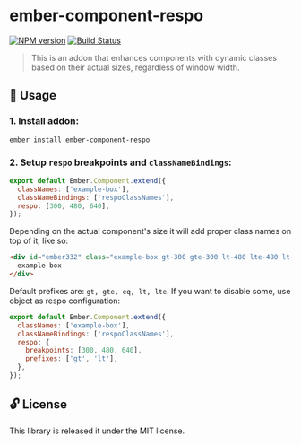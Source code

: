 # ember-component-respo

[![NPM version](https://img.shields.io/npm/v/ember-component-respo.svg?style=flat)](https://npmjs.org/package/ember-component-respo)
[![Build Status](https://travis-ci.org/netguru/ember-component-respo.svg?branch=master)](https://travis-ci.org/netguru/ember-component-respo)

> This is an addon that enhances components with dynamic classes based on their actual sizes, regardless of window width.


## 🚀 Usage

### 1. Install addon:

```
ember install ember-component-respo
```

### 2. Setup `respo` breakpoints and `classNameBindings`:

```javascript
export default Ember.Component.extend({
  classNames: ['example-box'],
  classNameBindings: ['respoClassNames'],
  respo: [300, 480, 640],
});
```

Depending on the actual component's size it will add proper class names on top of it, like so:

```html
<div id="ember332" class="example-box gt-300 gte-300 lt-480 lte-480 lt-640 lte-640 ember-view">
  example box
</div>
```

Default prefixes are: `gt, gte, eq, lt, lte`. If you want to disable some, use object as respo configuration:

```javascript
export default Ember.Component.extend({
  classNames: ['example-box'],
  classNameBindings: ['respoClassNames'],
  respo: {
    breakpoints: [300, 480, 640],
    prefixes: ['gt', 'lt'],
  },
});
```

## 🔓 License

This library is released it under the MIT license.
